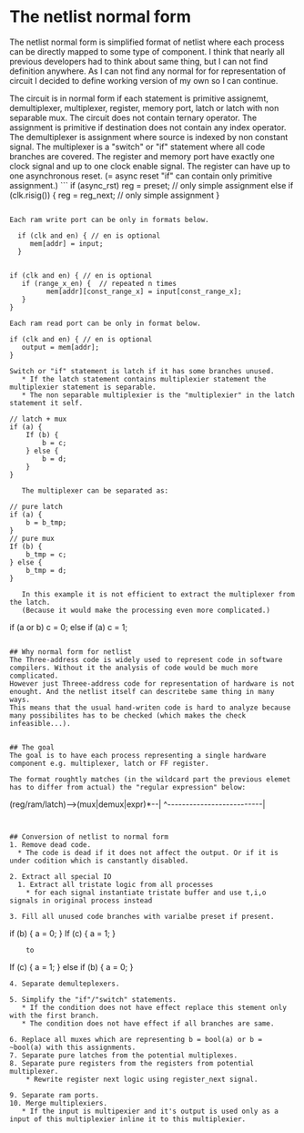 # The netlist normal form
The netlist normal form is simplified format of netlist where each process can be directly mapped to some type of component.
I think that nearly all previous developers had to think about same thing, but I can not find definition anywhere.
As I can not find any normal for for representation of circuit I decided to define working version of my own so I can continue.

The circuit is in normal form if each statement is primitive assignemt, demultiplexer, multiplexer, register, memory port, latch or latch with non separable mux.
The circuit does not contain ternary operator.
The assignment is primitive if destination does not contain any index operator.
The demultiplexer is assignment where source is indexed by non constant signal.
The multiplexer is a "switch" or "if" statement where all code branches are covered.
The register and memory port have exactly one clock signal and up to one clock enable signal.
The register can have up to one asynchronous reset. (= async reset "if" can contain only primitive assignment.)
	```
	if (async_rst)
	   reg = preset; // only simple assignment
	else if (clk.risig()) {
	   reg = reg_next; // only simple assignment
	}
```

Each ram write port can be only in formats below.
```
	  if (clk and en) { // en is optional
	  	 mem[addr] = input;
	  }
```
```  
	if (clk and en) { // en is optional
	   if (range_x_en) {  // repeated n times
		     mem[addr][const_range_x] = input[const_range_x];
	   }
	}
```
Each ram read port can be only in format below.
```
	if (clk and en) { // en is optional
	   output = mem[addr];
	}
```
Switch or "if" statement is latch if it has some branches unused.
   * If the latch statement contains multiplexier statement the multiplexier statement is separable.
   * The non separable multiplexier is the "multiplexier" in the latch statement it self.
```
	// latch + mux
	if (a) {
		If (b) {
			b = c;
		} else {
			b = d;
		}
	}
```
   The multiplexer can be separated as:
```
	// pure latch
	if (a) {
		b = b_tmp;
	}
	// pure mux
	If (b) {
		b_tmp = c;
	} else {
		b_tmp = d;
	}
```
   In this example it is not efficient to extract the multiplexer from the latch.
   (Because it would make the processing even more complicated.)
```
if (a or b)
    c = 0;
else if (a)
    c = 1;
```	

## Why normal form for netlist
The Three-address code is widely used to represent code in software compilers. Without it the analysis of code would be much more complicated.
However just Threee-address code for representation of hardware is not enought. And the netlist itself can descritebe same thing in many ways.
This means that the usual hand-writen code is hard to analyze because many possibilites has to be checked (which makes the check infeasible...).


## The goal
The goal is to have each process representing a single hardware component e.g. multiplexer, latch or FF register.

The format roughtly matches (in the wildcard part the previous elemet has to differ from actual) the "regular expression" below:
```
(reg/ram/latch)-->(mux|demux|expr)*--|
          ^--------------------------|
```


## Conversion of netlist to normal form
1. Remove dead code.
  * The code is dead if it does not affect the output. Or if it is under codition which is canstantly disabled. 

2. Extract all special IO
  1. Extract all tristate logic from all processes
    * for each signal instantiate tristate buffer and use t,i,o signals in original process instead

3. Fill all unused code branches with varialbe preset if present.
```
   if (b) {
   	  a = 0;
   }
   If (c) {
   	  a = 1;
   }
```
	to
```
   If (c) {
   	  a = 1;
   } else if (b) {
   	  a = 0;
   }

```
4. Separate demulteplexers.

5. Simplify the "if"/"switch" statements.
   * If the condition does not have effect replace this stement only with the first branch.
   * The condition does not have effect if all branches are same.

6. Replace all muxes which are representing b = bool(a) or b = ~bool(a) with this assignments.
7. Separate pure latches from the potential multiplexes.
8. Separate pure registers from the registers from potential multiplexer.
	* Rewrite register next logic using register_next signal.

9. Separate ram ports.
10. Merge multiplexiers.
   * If the input is multipexier and it's output is used only as a input of this multiplexier inline it to this multiplexier.



